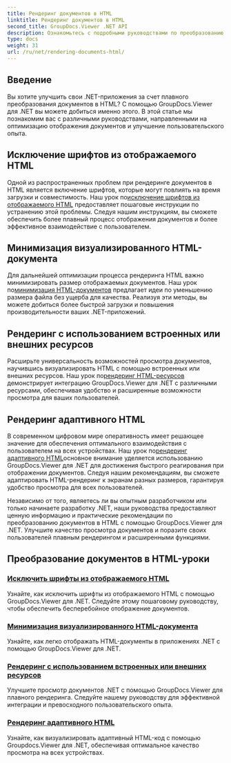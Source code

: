 ```yaml
---
title: Рендеринг документов в HTML
linktitle: Рендеринг документов в HTML
second_title: GroupDocs.Viewer .NET API
description: Ознакомьтесь с подробными руководствами по преобразованию документов в HTML с помощью GroupDocs.Viewer для .NET. Изучите методы отображения документов и повышения удобства работы пользователей.
type: docs
weight: 31
url: /ru/net/rendering-documents-html/
---
```


## Введение

Вы хотите улучшить свои .NET-приложения за счет плавного преобразования документов в HTML? С помощью GroupDocs.Viewer для .NET вы можете добиться именно этого. В этой статье мы познакомим вас с различными руководствами, направленными на оптимизацию отображения документов и улучшение пользовательского опыта.

## Исключение шрифтов из отображаемого HTML
 Одной из распространенных проблем при рендеринге документов в HTML является включение шрифтов, которые могут повлиять на время загрузки и совместимость. Наш урок по[исключение шрифтов из отображаемого HTML](./exclude-fonts-html/) предоставляет пошаговые инструкции по устранению этой проблемы. Следуя нашим инструкциям, вы сможете обеспечить более плавный процесс отображения документов и более эффективное взаимодействие с пользователем. 

## Минимизация визуализированного HTML-документа
Для дальнейшей оптимизации процесса рендеринга HTML важно минимизировать размер отображаемых документов. Наш урок по[минимизация HTML-документов](./minify-html/) предлагает идеи по уменьшению размера файла без ущерба для качества. Реализуя эти методы, вы можете добиться более быстрой загрузки и повышения производительности ваших .NET-приложений.

## Рендеринг с использованием встроенных или внешних ресурсов
 Расширьте универсальность возможностей просмотра документов, научившись визуализировать HTML с помощью встроенных или внешних ресурсов. Наш урок по[рендеринг HTML-ресурсов](./render-html-resources/) демонстрирует интеграцию GroupDocs.Viewer для .NET с различными ресурсами, обеспечивая удобство и расширенные возможности просмотра для ваших пользователей.

## Рендеринг адаптивного HTML
 В современном цифровом мире оперативность имеет решающее значение для обеспечения оптимального взаимодействия с пользователем на всех устройствах. Наш урок по[рендеринг адаптивного HTML](./render-responsive-html/)основное внимание уделяется использованию GroupDocs.Viewer для .NET для достижения быстрого реагирования при отображении документов. Следуя нашим рекомендациям, вы сможете адаптировать HTML-рендеринг к экранам разных размеров, гарантируя удобство просмотра для всех пользователей.

Независимо от того, являетесь ли вы опытным разработчиком или только начинаете разработку .NET, наши руководства предоставляют ценную информацию и практические рекомендации по преобразованию документов в HTML с помощью GroupDocs.Viewer для .NET. Улучшите качество просмотра документов и поразите своих пользователей плавным рендерингом и расширенными функциями.

## Преобразование документов в HTML-уроки
### [Исключить шрифты из отображаемого HTML](./exclude-fonts-html/)
Узнайте, как исключить шрифты из отображаемого HTML с помощью GroupDocs.Viewer для .NET. Следуйте этому пошаговому руководству, чтобы обеспечить бесперебойное отображение документов.
### [Минимизация визуализированного HTML-документа](./minify-html/)
Узнайте, как легко отображать HTML-документы в приложениях .NET с помощью GroupDocs.Viewer для .NET.
### [Рендеринг с использованием встроенных или внешних ресурсов](./render-html-resources/)
Улучшите просмотр документов .NET с помощью GroupDocs.Viewer для плавного рендеринга. Следуйте нашему руководству для эффективной интеграции и превосходного пользовательского опыта.
### [Рендеринг адаптивного HTML](./render-responsive-html/)
Узнайте, как визуализировать адаптивный HTML-код с помощью Groupdocs.Viewer для .NET, обеспечивая оптимальное качество просмотра на всех устройствах.
